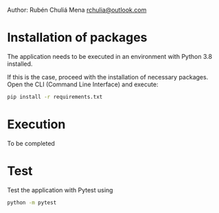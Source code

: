 Author: Rubén Chuliá Mena <rchulia@outlook.com>

# Installation of packages
The application needs to be executed in an environment with Python 3.8 installed.

If this is the case, proceed with the installation of necessary packages. Open the CLI (Command Line Interface) and execute:
```bash
pip install -r requirements.txt
```

# Execution
To be completed

# Test
Test the application with Pytest using
```bash
python -m pytest
```
